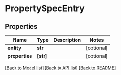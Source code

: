 # PropertySpecEntry

## Properties
Name | Type | Description | Notes
------------ | ------------- | ------------- | -------------
**entity** | **str** |  | [optional] 
**properties** | **[str]** |  | [optional] 

[[Back to Model list]](../README.md#documentation-for-models) [[Back to API list]](../README.md#documentation-for-api-endpoints) [[Back to README]](../README.md)


